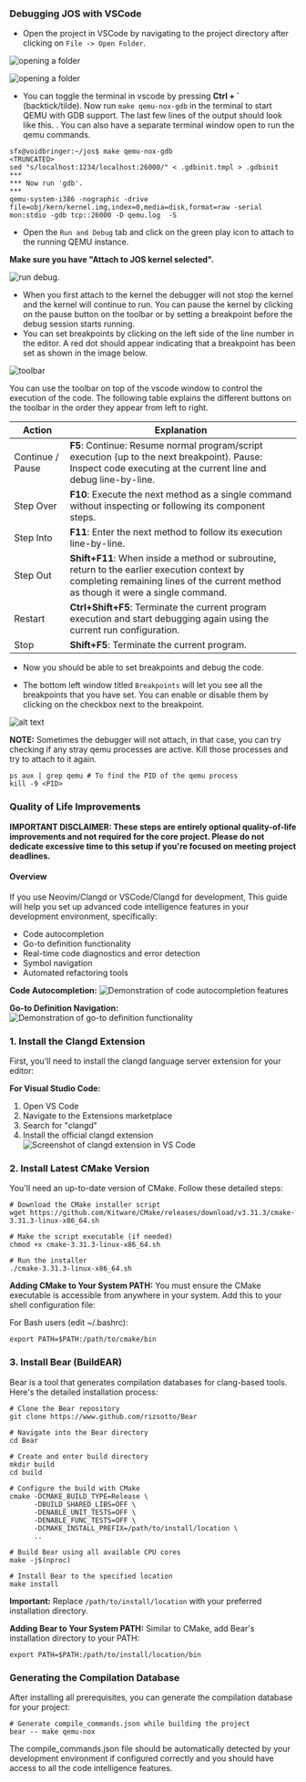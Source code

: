 ### Debugging JOS with VSCode
- Open the project in VSCode by navigating to the project directory after clicking on `File -> Open Folder`.

![opening a folder](images/howtoopenafolder.png)

![opening a folder](images/openingjos.png)

- You can toggle the terminal in vscode by pressing **Ctrl + \`** (backtick/tilde). Now run `make qemu-nox-gdb` in the terminal to start QEMU with GDB support. The last few lines of the output should look like this.
 . You can also have a separate terminal window open to run the qemu commands.

```
sfx@voidbringer:~/jos$ make qemu-nox-gdb
<TRUNCATED>
sed "s/localhost:1234/localhost:26000/" < .gdbinit.tmpl > .gdbinit
***
*** Now run 'gdb'.
***
qemu-system-i386 -nographic -drive file=obj/kern/kernel.img,index=0,media=disk,format=raw -serial mon:stdio -gdb tcp::26000 -D qemu.log  -S
```

- Open the `Run and Debug` tab and click on the green play icon to attach to the running QEMU instance.

**Make sure you have "Attach to JOS kernel selected".**

![run debug](images/rundebug.png).

- When you first attach to the kernel the debugger will not stop the kernel and the kernel will continue to run. You can pause the kernel by clicking on the pause button on the toolbar or by setting a breakpoint before the debug session starts running.
- You can set breakpoints by clicking on the left side of the line number in the editor. A red dot should appear indicating that a breakpoint has been set as shown in the image below.

![toolbar](images/toolbar.png)

You can use the toolbar on top of the vscode window to control the execution of the code. The following table explains the different buttons on the toolbar in the order they appear from left to right.

| Action          | Explanation                                                                                                      |
|-----------------|------------------------------------------------------------------------------------------------------------------|
| Continue / Pause| **F5**: Continue: Resume normal program/script execution (up to the next breakpoint). Pause: Inspect code executing at the current line and debug line-by-line. |
| Step Over       | **F10**: Execute the next method as a single command without inspecting or following its component steps.        |
| Step Into       | **F11**: Enter the next method to follow its execution line-by-line.                                             |
| Step Out        | **Shift+F11**: When inside a method or subroutine, return to the earlier execution context by completing remaining lines of the current method as though it were a single command. |
| Restart         | **Ctrl+Shift+F5**: Terminate the current program execution and start debugging again using the current run configuration. |
| Stop            | **Shift+F5**: Terminate the current program.                                                                     |

- Now you should be able to set breakpoints and debug the code.

- The bottom left window titled `Breakpoints` will let you see all the breakpoints that you have set. You can enable or disable them by clicking on the checkbox next to the breakpoint. 

![alt text](images/debug.png)

**NOTE:** Sometimes the debugger will not attach, in that case, you can try checking if any stray qemu processes are active. Kill those processes and try to attach to it again. 

```shell
ps aux | grep qemu # To find the PID of the qemu process
kill -9 <PID>
```

### Quality of Life Improvements

**IMPORTANT DISCLAIMER: These steps are entirely optional quality-of-life improvements and not required for the core project. Please do not dedicate excessive time to this setup if you're focused on meeting project deadlines.**

#### Overview
If you use Neovim/Clangd or VSCode/Clangd for development, This guide will help you set up advanced code intelligence features in your development environment, specifically:
- Code autocompletion
- Go-to definition functionality  
- Real-time code diagnostics and error detection
- Symbol navigation
- Automated refactoring tools

**Code Autocompletion:**
![Demonstration of code autocompletion features](images/autocomplete.png)

**Go-to Definition Navigation:**
![Demonstration of go-to definition functionality](image.png)
### 1. Install the Clangd Extension
First, you'll need to install the clangd language server extension for your editor:

**For Visual Studio Code:**
1. Open VS Code
2. Navigate to the Extensions marketplace
3. Search for "clangd"
4. Install the official clangd extension
![Screenshot of clangd extension in VS Code](images/clangd.png)

### 2. Install Latest CMake Version
You'll need an up-to-date version of CMake. Follow these detailed steps:

```shell
# Download the CMake installer script
wget https://github.com/Kitware/CMake/releases/download/v3.31.3/cmake-3.31.3-linux-x86_64.sh

# Make the script executable (if needed)
chmod +x cmake-3.31.3-linux-x86_64.sh

# Run the installer
./cmake-3.31.3-linux-x86_64.sh
```

**Adding CMake to Your System PATH:**
You must ensure the CMake executable is accessible from anywhere in your system. Add this to your shell configuration file:

For Bash users (edit ~/.bashrc):
```shell
export PATH=$PATH:/path/to/cmake/bin
```

### 3. Install Bear (BuildEAR)
Bear is a tool that generates compilation databases for clang-based tools. Here's the detailed installation process:

```shell
# Clone the Bear repository
git clone https://www.github.com/rizsotto/Bear

# Navigate into the Bear directory
cd Bear

# Create and enter build directory
mkdir build
cd build

# Configure the build with CMake
cmake -DCMAKE_BUILD_TYPE=Release \
      -DBUILD_SHARED_LIBS=OFF \
      -DENABLE_UNIT_TESTS=OFF \
      -DENABLE_FUNC_TESTS=OFF \
      -DCMAKE_INSTALL_PREFIX=/path/to/install/location \
      ..

# Build Bear using all available CPU cores
make -j$(nproc)

# Install Bear to the specified location
make install
```

**Important:** Replace `/path/to/install/location` with your preferred installation directory.

**Adding Bear to Your System PATH:**
Similar to CMake, add Bear's installation directory to your PATH:
```shell
export PATH=$PATH:/path/to/install/location/bin
```

### Generating the Compilation Database

After installing all prerequisites, you can generate the compilation database for your project:

```shell
# Generate compile_commands.json while building the project
bear -- make qemu-nox
```
The compile_commands.json file should be automatically detected by your development environment if configured correctly and you should have access to all the code intelligence features.